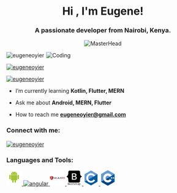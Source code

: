 <h1 align="center">Hi , I'm Eugene!</h1>
<h3 align="center">A passionate developer from Nairobi, Kenya.</h3>
<p align="center"><img alt="MasterHead" src="https://j.gifs.com/KdnqJW.gif?alt=media&token=91c0c7b2-93c3-4029-b011-1a8703c5730d"></p>

<img align="right" alt="Coding" width="400" src="https://cdn.dribbble.com/users/638428/screenshots/3641004/code2.gif">


<p align="left"> <img src="https://komarev.com/ghpvc/?username=eugeneoyier&label=Profile%20views&color=0e75b6&style=flat" alt="eugeneoyier" /> </p>

<p align="left"> <a href="https://github.com/ryo-ma/github-profile-trophy"><img src="https://github-profile-trophy.vercel.app/?username=eugeneoyier" alt="eugeneoyier" /></a> </p>

<p align="left"> <a href="https://twitter.com/eugeneoyier" target="blank"><img src="https://img.shields.io/twitter/follow/eugeneoyier?logo=twitter&style=for-the-badge" alt="eugeneoyier" /></a> </p>

-  I’m currently learning **Kotlin, Flutter, MERN**

-  Ask me about **Android, MERN, Flutter**

-  How to reach me **eugeneoyier@gmail.com**

<h3 align="left">Connect with me:</h3>
<p align="left">
<a href="https://twitter.com/eugeneoyier" target="blank"><img align="center" src="https://raw.githubusercontent.com/rahuldkjain/github-profile-readme-generator/master/src/images/icons/Social/twitter.svg" alt="eugeneoyier" height="30" width="40" /></a>
</p>

<h3 align="left">Languages and Tools:</h3>
<p align="left"> <a href="https://developer.android.com" target="_blank" rel="noreferrer"> <img src="https://raw.githubusercontent.com/devicons/devicon/master/icons/android/android-original-wordmark.svg" alt="android" width="40" height="40"/> </a> <a href="https://angular.io" target="_blank" rel="noreferrer"> <img src="https://angular.io/assets/images/logos/angular/angular.svg" alt="angular" width="40" height="40"/> </a> <a href="https://angular.io" target="_blank" rel="noreferrer"> <img src="https://raw.githubusercontent.com/devicons/devicon/master/icons/angularjs/angularjs-original-wordmark.svg" alt="angularjs" width="40" height="40"/> </a> <a href="https://getbootstrap.com" target="_blank" rel="noreferrer"> <img src="https://raw.githubusercontent.com/devicons/devicon/master/icons/bootstrap/bootstrap-plain-wordmark.svg" alt="bootstrap" width="40" height="40"/> </a> <a href="https://www.cprogramming.com/" target="_blank" rel="noreferrer"> <img src="https://raw.githubusercontent.com/devicons/devicon/master/icons/c/c-original.svg" alt="c" width="40" height="40"/> </a> <a href="https://www.w3schools.com/cpp/" target="_blank" rel="noreferrer"> <img src="https://raw.githubusercontent.com/devicons/devicon/master/icons/cplusplus/cplusplus-original.svg" alt="cplusplus" width="40" height="40"/> </a> <a href="https://www.w3schools.com/css/" target="_blank" rel="noreferrer"> <img src="https://raw.githubusercontent.com/devicons/devicon/master/icons/css3/css3-original-wordmark.svg" alt="```
